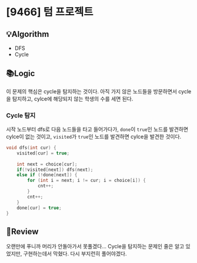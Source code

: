 # [9466] 텀 프로젝트
## 💡Algorithm
- DFS
- Cycle
## 📚Logic
이 문제의 핵심은 cycle을 탐지하는 것이다. 아직 가지 않은 노드들을 방문하면서 cycle을 탐지하고, cylce에 해당되지 않는 학생의 수를 세면 된다.
### Cycle 탐지
시작 노드부터 dfs로 다음 노드들을 타고 들어가다가, `done`이 `true`인 노드를 발견하면 cylce이 없는 것이고, `visited`가 `true`인 노드를 발견하면 cylce을 발견한 것이다.
```cpp
void dfs(int cur) {
    visited[cur] = true;
    
    int next = choice[cur];
    if(!visited[next]) dfs(next);
    else if (!done[next]) {
        for (int i = next; i != cur; i = choice[i]) {
            cnt++;
        }
        cnt++;
    }
    done[cur] = true;
}
```
## 📝Review
오랜만에 푸니까 머리가 안돌아가서 못풀겠다... Cycle을 탐지하는 문제인 줄은 알고 있었지만, 구현하는데서 막혔다. 다시 부지런히 풀어야겠다.
